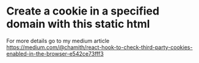 # Create a cookie in a specified domain with this static html
 
For more details go to my medium article https://medium.com/@chamith/react-hook-to-check-third-party-cookies-enabled-in-the-browser-e542ce73fff3
